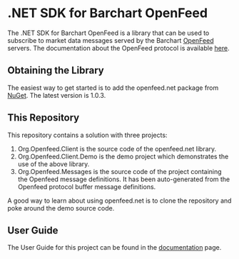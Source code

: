 # .NET SDK for Barchart OpenFeed

The .NET SDK for Barchart OpenFeed is a library that can be used to subscribe to market data messages served by the Barchart [OpenFeed](https://openfeed.com/) servers. The documentation about the OpenFeed protocol is available [here](https://openfeed-org.github.io/documentation/).

## Obtaining the Library

The easiest way to get started is to add the openfeed.net package from [NuGet](https://www.nuget.org/packages/openfeed.net/). The latest version is 1.0.3.

## This Repository

This repository contains a solution with three projects:

1. Org.Openfeed.Client is the source code of the openfeed.net library.
2. Org.Openfeed.Client.Demo is the demo project which demonstrates the use of the above library.
3. Org.Openfeed.Messages is the source code of the project containing the Openfeed message definitions. It has been auto-generated from the Openfeed protocol buffer message definitions.

A good way to learn about using openfeed.net is to clone the repository and poke around the demo source code.

## User Guide

The User Guide for this project can be found in the [documentation](DOCUMENTATION.md) page.